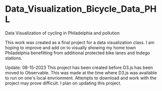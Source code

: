 # Data_Visualization_Bicycle_Data_PHL
Data Visualization of cycling in Philadelphia and pollution

This work was created as a final project for a data visualization class. I am hoping to improve and add on to visually showing my home town Philadelphia benefitting from additional protected bike lanes and Indego stations. 

Update: 08-15-2023
This project has been created before D3.js has been moved to Observable. This was made at the time where D3.js was available to run on one's local envrionment. Attempts to download and work with the project may prove difficult. I plan on updating this project. 
